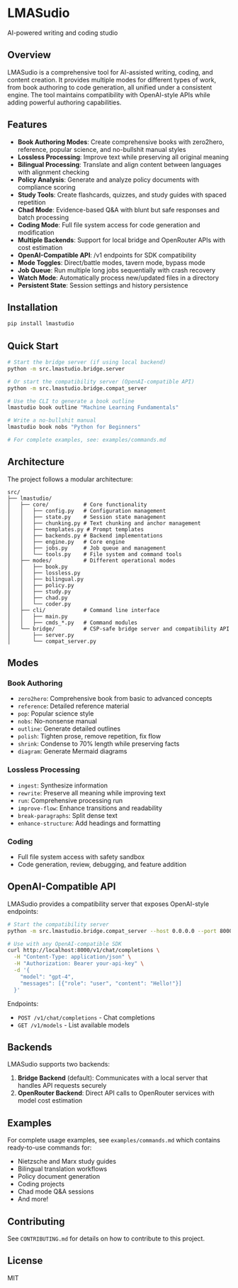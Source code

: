# LMASudio

AI-powered writing and coding studio

## Overview

LMASudio is a comprehensive tool for AI-assisted writing, coding, and content creation. It provides multiple modes for different types of work, from book authoring to code generation, all unified under a consistent engine. The tool maintains compatibility with OpenAI-style APIs while adding powerful authoring capabilities.

## Features

- **Book Authoring Modes**: Create comprehensive books with zero2hero, reference, popular science, and no-bullshit manual styles
- **Lossless Processing**: Improve text while preserving all original meaning
- **Bilingual Processing**: Translate and align content between languages with alignment checking
- **Policy Analysis**: Generate and analyze policy documents with compliance scoring
- **Study Tools**: Create flashcards, quizzes, and study guides with spaced repetition
- **Chad Mode**: Evidence-based Q&A with blunt but safe responses and batch processing
- **Coding Mode**: Full file system access for code generation and modification
- **Multiple Backends**: Support for local bridge and OpenRouter APIs with cost estimation
- **OpenAI-Compatible API**: /v1 endpoints for SDK compatibility
- **Mode Toggles**: Direct/battle modes, tavern mode, bypass mode
- **Job Queue**: Run multiple long jobs sequentially with crash recovery
- **Watch Mode**: Automatically process new/updated files in a directory
- **Persistent State**: Session settings and history persistence

## Installation

```bash
pip install lmastudio
```

## Quick Start

```bash
# Start the bridge server (if using local backend)
python -m src.lmastudio.bridge.server

# Or start the compatibility server (OpenAI-compatible API)
python -m src.lmastudio.bridge.compat_server

# Use the CLI to generate a book outline
lmastudio book outline "Machine Learning Fundamentals"

# Write a no-bullshit manual
lmastudio book nobs "Python for Beginners"

# For complete examples, see: examples/commands.md
```

## Architecture

The project follows a modular architecture:

```
src/
├── lmastudio/
│   ├── core/           # Core functionality
│   │   ├── config.py   # Configuration management
│   │   ├── state.py    # Session state management
│   │   ├── chunking.py # Text chunking and anchor management
│   │   ├── templates.py # Prompt templates
│   │   ├── backends.py # Backend implementations
│   │   ├── engine.py   # Core engine
│   │   ├── jobs.py     # Job queue and management
│   │   └── tools.py    # File system and command tools
│   ├── modes/          # Different operational modes
│   │   ├── book.py
│   │   ├── lossless.py
│   │   ├── bilingual.py
│   │   ├── policy.py
│   │   ├── study.py
│   │   ├── chad.py
│   │   └── coder.py
│   ├── cli/            # Command line interface
│   │   ├── main.py
│   │   ├── cmds_*.py   # Command modules
│   └── bridge/         # CSP-safe bridge server and compatibility API
│       ├── server.py
│       └── compat_server.py
```

## Modes

### Book Authoring
- `zero2hero`: Comprehensive book from basic to advanced concepts
- `reference`: Detailed reference material
- `pop`: Popular science style
- `nobs`: No-nonsense manual
- `outline`: Generate detailed outlines
- `polish`: Tighten prose, remove repetition, fix flow
- `shrink`: Condense to 70% length while preserving facts
- `diagram`: Generate Mermaid diagrams

### Lossless Processing
- `ingest`: Synthesize information
- `rewrite`: Preserve all meaning while improving text
- `run`: Comprehensive processing run
- `improve-flow`: Enhance transitions and readability
- `break-paragraphs`: Split dense text
- `enhance-structure`: Add headings and formatting

### Coding
- Full file system access with safety sandbox
- Code generation, review, debugging, and feature addition

## OpenAI-Compatible API

LMASudio provides a compatibility server that exposes OpenAI-style endpoints:

```bash
# Start the compatibility server
python -m src.lmastudio.bridge.compat_server --host 0.0.0.0 --port 8000

# Use with any OpenAI-compatible SDK
curl http://localhost:8000/v1/chat/completions \
  -H "Content-Type: application/json" \
  -H "Authorization: Bearer your-api-key" \
  -d '{
    "model": "gpt-4",
    "messages": [{"role": "user", "content": "Hello!"}]
  }'
```

Endpoints:
- `POST /v1/chat/completions` - Chat completions
- `GET /v1/models` - List available models

## Backends

LMASudio supports two backends:

1. **Bridge Backend** (default): Communicates with a local server that handles API requests securely
2. **OpenRouter Backend**: Direct API calls to OpenRouter services with model cost estimation

## Examples

For complete usage examples, see `examples/commands.md` which contains ready-to-use commands for:
- Nietzsche and Marx study guides
- Bilingual translation workflows
- Policy document generation
- Coding projects
- Chad mode Q&A sessions
- And more!

## Contributing

See `CONTRIBUTING.md` for details on how to contribute to this project.

## License

MIT